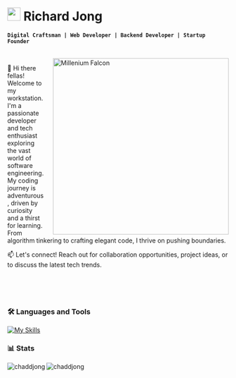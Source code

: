 <!-- # <img width="30" src="https://cdn3.emoji.gg/emojis/84541-meat.gif"> Richard Jong -->
<!-- # <img width="30" src="https://cdn3.emoji.gg/emojis/46910-na-crownowner.png"> Richard Jong -->

<h1 align="left">
  <img width="30" src="https://cdn3.emoji.gg/emojis/84541-meat.gif">
  Richard Jong</h1>

<!-- [![MEAT](https://cdn3.emoji.gg/emojis/84541-meat.gif)](https://emoji.gg/emoji/84541-meat) -->

<!-- [![NA_CrownOwner](https://cdn3.emoji.gg/emojis/46910-na-crownowner.png)](https://emoji.gg/emoji/46910-na-crownowner) -->

<!-- [![NA_TrophyTop](https://cdn3.emoji.gg/emojis/39178-na-trophytop.png)](https://emoji.gg/emoji/39178-na-trophytop) -->

<!-- ![Galaxy Far Far Away, Pixel Jeff](https://github.com/chaddjong/chaddjong/assets/116330103/625c1679-0284-4a81-bbc9-cf029afbf7bf) -->

**`Digital Craftsman | Web Developer | Backend Developer | Startup Founder`**

<br/>

<img style="margin-left: 20px" align="right" width="400" src="https://github.com/chaddjong/chaddjong/assets/116330103/625c1679-0284-4a81-bbc9-cf029afbf7bf" alt="Millenium Falcon">


👋 Hi there fellas! Welcome to my workstation. I'm a passionate developer and tech enthusiast exploring the vast world of software engineering. My coding journey is adventurous, driven by curiosity and a thirst for learning. From algorithm tinkering to crafting elegant code, I thrive on pushing boundaries.

📫 Let's connect! Reach out for collaboration opportunities, project ideas, or to discuss the latest tech trends.

<br>
<br>

#

### 🛠️ Languages and Tools
[![My Skills](https://skillicons.dev/icons?i=html,css,js,react,tailwind,nodejs,express,mysql,postgres,mongodb,postman,figma,gcp)](https://skillicons.dev)
<br>


### 📊 Stats

<p><img align="left" src="https://github-readme-stats.vercel.app/api?username=chaddjong&show_icons=true&theme=tokyonight&locale=en" alt="chaddjong" /></p>

<p><img align="left" src="https://github-readme-stats.vercel.app/api/top-langs?username=chaddjong&show_icons=true&theme=tokyonight&locale=en&layout=compact" alt="chaddjong" /></p>

<!--
<img align="left" alt="HTML" width="40px" style="padding-right: 100px" src="https://cdn.jsdelivr.net/gh/devicons/devicon@latest/icons/html5/html5-original.svg" />
<img align="left" alt="HTML" width="40px" style="padding-right: 100px" src="https://cdn.jsdelivr.net/gh/devicons/devicon@latest/icons/css3/css3-original.svg" />
<img align="left" alt="HTML" width="40px" style="padding-right: 100px" src="https://cdn.jsdelivr.net/gh/devicons/devicon@latest/icons/javascript/javascript-original.svg" />
<img align="left" alt="HTML" width="40px" style="padding-right: 10px" src="https://cdn.jsdelivr.net/gh/devicons/devicon@latest/icons/react/react-original.svg" />
<img align="left" alt="HTML" width="40px" style="padding-right: 10px" src="https://cdn.jsdelivr.net/gh/devicons/devicon@latest/icons/tailwindcss/tailwindcss-original.svg" />
<img align="left" alt="HTML" width="50px" style="padding-right: 10px" src="https://cdn.jsdelivr.net/gh/devicons/devicon@latest/icons/mongodb/mongodb-original-wordmark.svg" />          
<img align="left" alt="HTML" width="45px" style="padding-right: 10px"   src="https://cdn.jsdelivr.net/gh/devicons/devicon@latest/icons/mysql/mysql-original-wordmark.svg" />
<img align="left" alt="HTML" width="40px" style="padding-right: 10px" src="https://cdn.jsdelivr.net/gh/devicons/devicon@latest/icons/nodejs/nodejs-original-wordmark.svg" />
<img align="left" alt="HTML" width="40px" style="padding-right: 10px" src="https://cdn.jsdelivr.net/gh/devicons/devicon@latest/icons/express/express-original.svg" />         
<img align="left" alt="HTML" width="35px" style="padding-right: 10px" src="https://cdn.jsdelivr.net/gh/devicons/devicon@latest/icons/figma/figma-original.svg" />
-->

